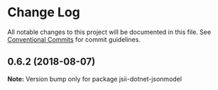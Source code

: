 # Change Log

All notable changes to this project will be documented in this file.
See [Conventional Commits](https://conventionalcommits.org) for commit guidelines.

<a name="0.6.2"></a>
## 0.6.2 (2018-08-07)




**Note:** Version bump only for package jsii-dotnet-jsonmodel
